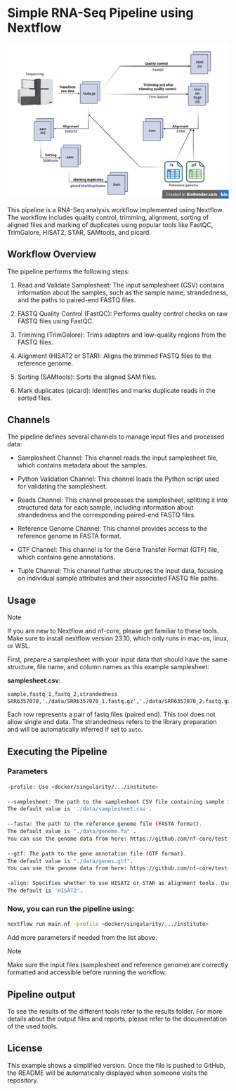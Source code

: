# Simple RNA-Seq Pipeline using Nextflow

![Alt-Text](Pipeline.jpg)

This pipeline is a RNA-Seq analysis workflow implemented using Nextflow. The workflow includes quality 
control, trimming, alignment, sorting of aligned files and marking of duplicates using popular tools like FastQC, TrimGalore, HISAT2, STAR, SAMtools, and picard. 

## Workflow Overview
The pipeline performs the following steps:

1. Read and Validate Samplesheet: The input samplesheet (CSV) contains information about the samples, such as the sample name, 
strandedness, and the paths to paired-end FASTQ files.

2. FASTQ Quality Control (FastQC): Performs quality control checks on raw FASTQ files using FastQC.

3. Trimming (TrimGalore): Trims adapters and low-quality regions from the FASTQ files.

4. Alignment (HISAT2 or STAR): Aligns the trimmed FASTQ files to the reference genome.

5. Sorting (SAMtools): Sorts the aligned SAM files.

6. Mark duplicates (picard): Identifies and marks duplicate reads in the sorted files.


## Channels

The pipeline defines several channels to manage input files and processed data:

- Samplesheet Channel: This channel reads the input samplesheet file, which contains metadata about the samples.

- Python Validation Channel: This channel loads the Python script used for validating the samplesheet.

- Reads Channel: This channel processes the samplesheet, splitting it into structured data for each sample, including information about strandedness and the corresponding paired-end FASTQ files.

- Reference Genome Channel: This channel provides access to the reference genome in FASTA format.

- GTF Channel: This channel is for the Gene Transfer Format (GTF) file, which contains gene annotations.

- Tuple Channel: This channel further structures the input data, focusing on individual sample attributes and their associated FASTQ file paths.

## Usage

> [!NOTE]
> If you are new to Nextflow and nf-core, please get familiar to these tools. Make sure to install nextflow version 23.10, which only runs in mac-os, linux, or WSL.

First, prepare a samplesheet with your input data that should have the same structure, file name, and column names as this example samplesheet:

**samplesheet.csv**:

```csv
sample,fastq_1,fastq_2,strandedness
SRR6357070,'./data/SRR6357070_1.fastq.gz','./data/SRR6357070_2.fastq.gz',auto
```

Each row represents a pair of fastq files (paired end). This tool does not allow single end data.
The strandedness refers to the library preparation and will be automatically inferred if set to `auto`.

## Executing the Pipeline

### Parameters
```bash
-profile: Use <docker/singularity/.../institute>

--samplesheet: The path to the samplesheet CSV file containing sample information. 
The default value is './data/samplesheet.csv'.

--fasta: The path to the reference genome file (FASTA format). 
The default value is "./data/genome.fa" .   
You can use the genome data from here: https://github.com/nf-core/test-datasets/tree/rnaseq/reference

--gtf: The path to the gene annotation file (GTF format). 
The default value is "./data/genes.gtf". 
You can use the genome data from here: https://github.com/nf-core/test-datasets/tree/rnaseq/reference

-align: Specifies whether to use HISAT2 or STAR as alignment tools. Use <HISAT2/ STAR>. 
The default is 'HISAT2'.
```

### Now, you can run the pipeline using:

```bash
nextflow run main.nf -profile <docker/singularity/.../institute>
```

Add more parameters if needed from the list above.

> [!NOTE]
> Make sure the input files (samplesheet and reference genome) are correctly formatted and accessible before running the workflow.

## Pipeline output

To see the results of the different tools refer to the results folder. For more details about the output files and reports, please refer to the documentation of the used tools.

## License
This example shows a simplified version. Once the file is pushed to GitHub, the README will be automatically displayed when someone 
visits the repository.